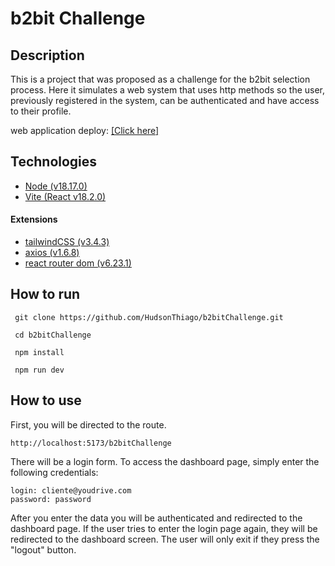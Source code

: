 # b2bit Challenge

## Description
This is a project that was proposed as a challenge for the b2bit selection process. Here it simulates a web system that uses http methods so the user, previously registered in the system, can be authenticated and have access to their profile.

web application deploy: [[Click here]](https://hudsonthiago.github.io/b2bitChallenge/)
## Technologies

- [Node (v18.17.0)](https://nodejs.org/en)
- [Vite (React v18.2.0)](https://vitejs.dev/)

#### Extensions 
- [tailwindCSS (v3.4.3)](https://tailwindcss.com/)
- [axios (v1.6.8)](https://axios-http.com/ptbr/docs/intro)
- [react router dom (v6.23.1)](https://reactrouter.com/en/main)

## How to run

```
 git clone https://github.com/HudsonThiago/b2bitChallenge.git

 cd b2bitChallenge

 npm install

 npm run dev
```

## How to use
First, you will be directed to the route.
```
http://localhost:5173/b2bitChallenge
```

There will be a login form. To access the dashboard page, simply enter the following credentials:

```
login: cliente@youdrive.com
password: password
```
After you enter the data you will be authenticated and redirected to the dashboard page. If the user tries to enter the login page again, they will be redirected to the dashboard screen. The user will only exit if they press the "logout" button.